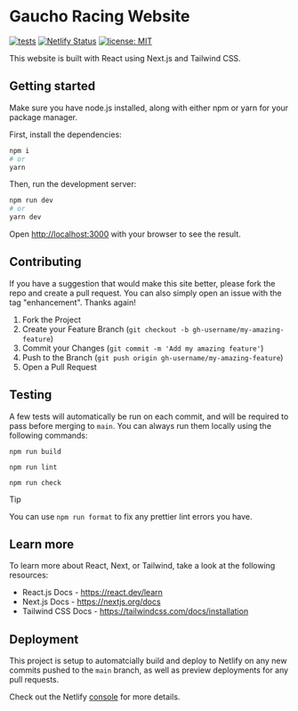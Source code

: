 # Gaucho Racing Website

[![tests](https://github.com/Gaucho-Racing/Website/actions/workflows/tests.yml/badge.svg)](https://github.com/Gaucho-Racing/Website/actions/workflows/tests.yml)
[![Netlify Status](https://api.netlify.com/api/v1/badges/4f328742-ea5a-4937-9b8c-4944523152da/deploy-status)](https://app.netlify.com/sites/gauchoracing/deploys)
[![license: MIT](https://img.shields.io/badge/License-MIT-yellow.svg)](https://opensource.org/licenses/MIT)

This website is built with React using Next.js and Tailwind CSS.

## Getting started

Make sure you have node.js installed, along with either npm or yarn for your package manager.

First, install the dependencies:

```bash
npm i
# or
yarn
```

Then, run the development server:

```bash
npm run dev
# or
yarn dev
```

Open [http://localhost:3000](http://localhost:3000) with your browser to see the result.

## Contributing

If you have a suggestion that would make this site better, please fork the repo and create a pull request. You can also simply open an issue with the tag "enhancement". Thanks again!

1. Fork the Project
2. Create your Feature Branch (`git checkout -b gh-username/my-amazing-feature`)
3. Commit your Changes (`git commit -m 'Add my amazing feature'`)
4. Push to the Branch (`git push origin gh-username/my-amazing-feature`)
5. Open a Pull Request

## Testing

A few tests will automatically be run on each commit, and will be required to pass before merging to `main`. You can always run them locally using the following commands:

```
npm run build

npm run lint

npm run check
```

> [!TIP]
> You can use `npm run format` to fix any prettier lint errors you have.

## Learn more

To learn more about React, Next, or Tailwind, take a look at the following resources:

- React.js Docs - https://react.dev/learn
- Next.js Docs - https://nextjs.org/docs
- Tailwind CSS Docs - https://tailwindcss.com/docs/installation

## Deployment

This project is setup to automatcially build and deploy to Netlify on any new commits pushed to the `main` branch, as well as preview deployments for any pull requests.

Check out the Netlify [console](https://app.netlify.com/sites/gauchoracing/overview) for more details.
